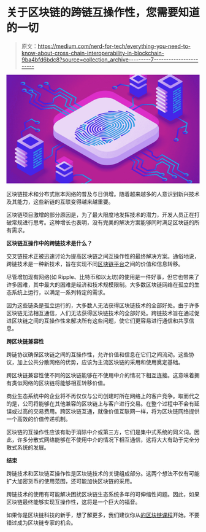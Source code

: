 # 关于区块链的跨链互操作性，您需要知道的一切

> 原文：<https://medium.com/nerd-for-tech/everything-you-need-to-know-about-cross-chain-interoperability-in-blockchain-9ba4bfd6bdc8?source=collection_archive---------7----------------------->

![](img/5d42c34bcb9917cc6333d591fbf5b159.png)

区块链技术和分布式账本网络的普及与日俱增。随着越来越多的人意识到新兴技术及其能力，这些新链的互联变得越来越重要。

区块链项目激增的部分原因是，为了最大限度地发挥技术的潜力，开发人员正在打破常规进行思考。这种增长也表明，没有完美的解决方案能够同时满足区块链的所有需求。

**区块链互操作中的跨链技术是什么？**

交叉链技术正被迅速讨论为提高区块链之间互操作性的最终解决方案。通俗地说，跨链技术是一种新技术，旨在实现不同[区块链平台](https://www.blockchain-council.org/blockchain/top-10-blockchain-platforms-you-need-to-know-about/)之间的价值和信息转移。

尽管增加现有网络(如 Ripple、比特币和以太坊)的使用是一件好事，但它也带来了许多困难，其中最大的困难是经济和技术规模限制。大多数区块链网络在孤立的生态系统上运行，以满足一系列特定的需求。

因为这些链条是孤立运行的，大多数人无法获得区块链技术的全部好处。由于许多区块链无法相互通信，人们无法获得区块链技术的全部好处。跨链技术旨在通过促进区块链之间的互操作性来解决所有这些问题，使它们更容易进行通信和共享信息。

**跨区块链兼容性**

跨链协议确保区块链之间的互操作性，允许价值和信息在它们之间流动。这些协议，加上公共分散网络的优势，应该为主流区块链的采用和使用奠定基础。

跨区块链兼容性使不同的区块链能够在不使用中介的情况下相互连接。这意味着拥有类似网络的区块链将能够相互转移价值。

商业生态系统中的企业将不再仅仅与公司创建时所在网络上的客户竞争。取而代之的是，公司将能够在其他兼容的区块链上与客户进行交易。在整个过程中不会有延误或过高的交易费用。跨区块链互通，就像价值互联网一样，将为区块链网络提供一个高效的价值传递机制。

区块链的互操作性应该有助于消除中介或第三方，它们是集中式系统的同义词。因此，许多分散式网络能够在不使用中介的情况下相互通信，这将大大有助于完全分散式系统的发展。

**结束**

跨链技术和区块链互操作性是区块链技术的关键组成部分。这两个想法不仅有可能扩大加密货币的使用范围，还可能加快区块链的采用。

跨链技术的使用有可能解决困扰区块链生态系统多年的可伸缩性问题。因此，如果区块链最终能够实现互操作性，这将是一个巨大的福音。

如果你是区块链科技的新手，想了解更多，我们建议你从[的区块链课程](https://www.blockchain-council.org/blockchain-certification/)开始。不要错过成为区块链专家的机会。